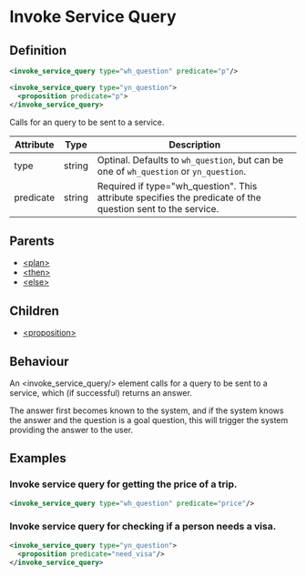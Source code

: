 # Invoke Service Query
## Definition
```xml
<invoke_service_query type="wh_question" predicate="p"/>
```

```xml
<invoke_service_query type="yn_question">
  <proposition predicate="p">
</invoke_service_query>
```



Calls for an query to be sent to a service.


Attribute | Type | Description |
--- | --- | --- |
type | string | Optinal. Defaults to `wh_question`, but can be one of `wh_question` or `yn_question`. |
predicate | string | Required if type="wh_question". This attribute specifies the predicate of the question sent to the service. |


## Parents

- [<plan\>](/dialog-domain-description-definition/domain/children/plan)
- [<then\>](/dialog-domain-description-definition/domain/children/if)
- [<else\>](/dialog-domain-description-definition/domain/children/if)


## Children

- [<proposition\>](/dialog-domain-description-definition/domain/children/proposition/)


## Behaviour
An <invoke_service_query/> element calls for a query to be sent to a service, which (if successful) returns an answer.

The answer first becomes known to the system, and if the system knows the answer and the question is a goal question, this will trigger the system providing the answer to the user.


## Examples
### Invoke service query for getting the price of a trip.

```xml
<invoke_service_query type="wh_question" predicate="price"/>
```

### Invoke service query for checking if a person needs a visa.

```xml
<invoke_service_query type="yn_question">
  <proposition predicate="need_visa"/>
</invoke_service_query>
```
